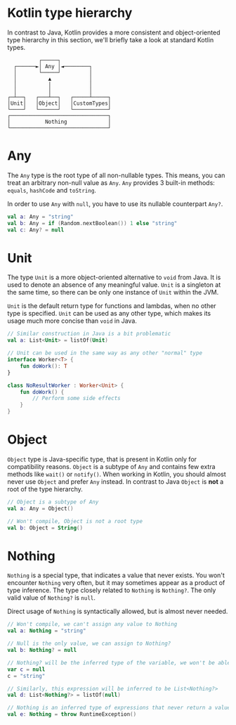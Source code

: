# Kotlin type hierarchy
In contrast to Java, Kotlin provides a more consistent and object-oriented type hierarchy
in this section, we'll briefly take a look at standard Kotlin types.

```text
          ┌─────┐                
  ┌──────►│ Any │◄────────┐      
  │       └─────┘         │      
  │          ▲            │      
  │          │            │      
  │          │            │      
┌─┴──┐   ┌───┴──┐   ┌─────┴─────┐
│Unit│   │Object│   │CustomTypes│
└────┘   └──────┘   └───────────┘
┌───────────────────────────────┐
│           Nothing             │
└───────────────────────────────┘
```

# Any
The `Any` type is the root type of all non-nullable types. This means, you can treat an arbitrary non-null
value as `Any`. `Any` provides 3 built-in methods: `equals`, `hashCode` and `toString`.

In order to use `Any` with `null`, you have to use its nullable counterpart `Any?`.

```kotlin
val a: Any = "string"
val b: Any = if (Random.nextBoolean()) 1 else "string"
val c: Any? = null
```

# Unit
The type `Unit` is a more object-oriented alternative to `void` from Java. It is used to denote
an absence of any meaningful value. `Unit` is a singleton at the same time, so there can be only
one instance of `Unit` within the JVM. 

`Unit` is the default return type for functions and lambdas, when no other type is specified. 
`Unit` can be used as any other type, which makes its usage much more concise than `void` in Java.

```kotlin
// Similar construction in Java is a bit problematic
val a: List<Unit> = listOf(Unit)

// Unit can be used in the same way as any other "normal" type
interface Worker<T> {
    fun doWork(): T
}

class NoResultWorker : Worker<Unit> {
    fun doWork() {
        // Perform some side effects
    }
}
```

# Object
`Object` type is Java-specific type, that is present in Kotlin only for compatibility reasons. `Object` is
a subtype of `Any` and contains few extra methods like `wait()` or `notify()`. When working in Kotlin,
you should almost never use `Object` and prefer `Any` instead. In contrast to Java `Object` is __not__
a root of the type hierarchy.

```kotlin
// Object is a subtype of Any
val a: Any = Object()

// Won't compile, Object is not a root type
val b: Object = String() 

```

# Nothing
`Nothing` is a special type, that indicates a value that never exists. You won't encounter `Nothing`
very often, but it may sometimes appear as a product of type inference. The type closely related
to `Nothing` is `Nothing?`. The only valid value of `Nothing?` is `null`.

Direct usage of `Nothing` is syntactically allowed, but is almost never needed.

```kotlin
// Won't compile, we can't assign any value to Nothing
val a: Nothing = "string"

// Null is the only value, we can assign to Nothing?
val b: Nothing? = null

// Nothing? will be the inferred type of the variable, we won't be able to reassign the value
var c = null
c = "string"

// Similarly, this expression will be inferred to be List<Nothing?>
val d: List<Nothing?> = listOf(null)

// Nothing is an inferred type of expressions that never return a value
val e: Nothing = throw RuntimeException()
```